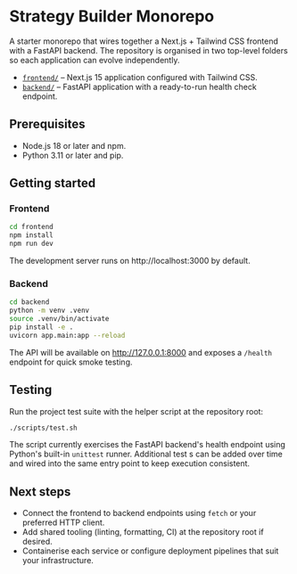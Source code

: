 # Strategy Builder Monorepo

A starter monorepo that wires together a Next.js + Tailwind CSS frontend with a FastAPI backend. The repository is organised in two top-level folders so each application can evolve independently.

- [`frontend/`](frontend/) – Next.js 15 application configured with Tailwind CSS.
- [`backend/`](backend/) – FastAPI application with a ready-to-run health check endpoint.

## Prerequisites

- Node.js 18 or later and npm.
- Python 3.11 or later and pip.

## Getting started

### Frontend

```bash
cd frontend
npm install
npm run dev
```

The development server runs on http://localhost:3000 by default.

### Backend

```bash
cd backend
python -m venv .venv
source .venv/bin/activate
pip install -e .
uvicorn app.main:app --reload
```

The API will be available on http://127.0.0.1:8000 and exposes a `/health` endpoint for quick smoke testing.

## Testing

Run the project test suite with the helper script at the repository root:

```bash
./scripts/test.sh
```

The script currently exercises the FastAPI backend's health endpoint using Python's built-in `unittest` runner. Additional test
s can be added over time and wired into the same entry point to keep execution consistent.

## Next steps

- Connect the frontend to backend endpoints using `fetch` or your preferred HTTP client.
- Add shared tooling (linting, formatting, CI) at the repository root if desired.
- Containerise each service or configure deployment pipelines that suit your infrastructure.
